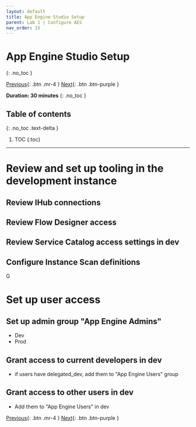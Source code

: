 ```yaml
---
layout: default
title: App Engine Studio Setup
parent: Lab 1 | Configure AES
nav_order: 15
---
```


# App Engine Studio Setup
{: .no_toc }

[Previous][PREVIOUS]{: .btn .mr-4 }
[Next][NEXT]{: .btn .btn-purple }

**Duration: 30 minutes**
{: .no_toc }

## Table of contents
{: .no_toc .text-delta }

1. TOC
{:toc}


---
# Review and set up tooling in the development instance

## Review IHub connections
## Review Flow Designer access
## Review Service Catalog access settings in dev
## Configure Instance Scan definitions
G
# Set up user access

## Set up admin group "App Engine  Admins"

- Dev
- Prod

## Grant access to current developers in dev

- if users have delegated_dev, add them to "App Engine Users" group

## Grant access to other users in dev

- Add them to "App Engine Users" in dev

[Previous][PREVIOUS]{: .btn .mr-4 }
[Next][NEXT]{: .btn .btn-purple }


[PREVIOUS]: ../10_Personas_and_roles
[NEXT]: ../20_Pipeline_and_Deployment_Setup